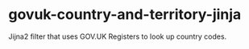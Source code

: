 # govuk-country-and-territory-jinja

Jijna2 filter that uses GOV.UK Registers to look up country codes.

